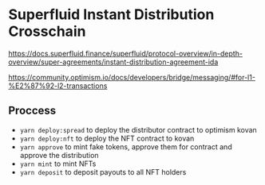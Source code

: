 # Superfluid Instant Distribution Crosschain

https://docs.superfluid.finance/superfluid/protocol-overview/in-depth-overview/super-agreements/instant-distribution-agreement-ida


https://community.optimism.io/docs/developers/bridge/messaging/#for-l1-%E2%87%92-l2-transactions



## Proccess

- `yarn deploy:spread` to deploy the distributor contract to optimism kovan
- `yarn deploy:nft` to deploy the NFT contract to kovan
- `yarn approve` to mint fake tokens, approve them for contract and approve the distribution
- `yarn mint` to mint NFTs
- `yarn deposit` to deposit payouts to all NFT holders

